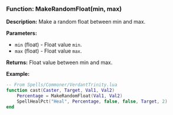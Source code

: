 ### Function: MakeRandomFloat(min, max)

**Description:**
Make a random float between min and max.

**Parameters:**
- `min` (float) - Float value `min`.
- `max` (float) - Float value `max`.

**Returns:** Float value between min and max.

**Example:**

```lua
-- From Spells/Commoner/VerdantTrinity.lua
function cast(Caster, Target, Val1, Val2)
	Percentage = MakeRandomFloat(Val1, Val2)
	SpellHealPct("Heal", Percentage, false, false, Target, 2)
end
```
